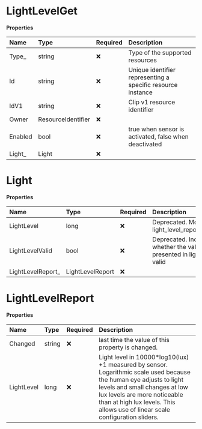 # LightLevelGet

**Properties**

| Name    | Type               | Required | Description                                                 |
| :------ | :----------------- | :------- | :---------------------------------------------------------- |
| Type\_  | string             | ❌       | Type of the supported resources                             |
| Id      | string             | ❌       | Unique identifier representing a specific resource instance |
| IdV1    | string             | ❌       | Clip v1 resource identifier                                 |
| Owner   | ResourceIdentifier | ❌       |                                                             |
| Enabled | bool               | ❌       | true when sensor is activated, false when deactivated       |
| Light\_ | Light              | ❌       |                                                             |

# Light

**Properties**

| Name               | Type             | Required | Description                                                                |
| :----------------- | :--------------- | :------- | :------------------------------------------------------------------------- |
| LightLevel         | long             | ❌       | Deprecated. Moved to light_level_report/light_level                        |
| LightLevelValid    | bool             | ❌       | Deprecated. Indication whether the value presented in light_level is valid |
| LightLevelReport\_ | LightLevelReport | ❌       |                                                                            |

# LightLevelReport

**Properties**

| Name       | Type   | Required | Description                                                                                                                                                                                                                                                          |
| :--------- | :----- | :------- | :------------------------------------------------------------------------------------------------------------------------------------------------------------------------------------------------------------------------------------------------------------------- |
| Changed    | string | ❌       | last time the value of this property is changed.                                                                                                                                                                                                                     |
| LightLevel | long   | ❌       | Light level in 10000\*log10(lux) +1 measured by sensor. Logarithmic scale used because the human eye adjusts to light levels and small changes at low lux levels are more noticeable than at high lux levels. This allows use of linear scale configuration sliders. |

<!-- This file was generated by liblab | https://liblab.com/ -->
